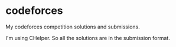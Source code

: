 # codeforces
My codeforces competition solutions and submissions.

I'm using CHelper. So all the solutions are in the submission format.

